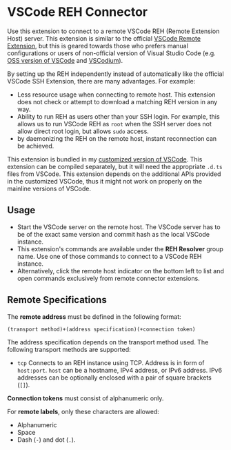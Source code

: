 # VSCode REH Connector

Use this extension to connect to a remote VSCode REH (Remote Extension Host) server. This extension is similar to the official [VSCode Remote Extension](https://github.com/microsoft/vscode-remote-release), but this is geared towards those who prefers manual configurations or users of non-official version of Visual Studio Code (e.g. [OSS version of VSCode](https://github.com/microsoft/vscode) and [VSCodium](https://vscodium.com/)).

By setting up the REH independently instead of automatically like the official VSCode SSH Extension, there are many advantages. For example:

- Less resource usage when connecting to remote host. This extension does not check or attempt to download a matching REH version in any way.
- Ability to run REH as users other than your SSH login. For example, this allows us to run VSCode REH as `root` when the SSH server does not allow direct root login, but allows `sudo` access.
- by daemonizing the REH on the remote host, instant reconnection can be achieved.

This extension is bundled in my [customized version of VSCode](https://github.com/jamestut/vscode). This extension can be compiled separately, but it will need the appropriate `.d.ts` files from VSCode. This extension depends on the additional APIs provided in the customized VSCode, thus it might not work on properly on the mainline versions of VSCode.

## Usage

- Start the VSCode server on the remote host. The VSCode server has to be of the exact same version and commit hash as the local VSCode instance.
- This extension's commands are available under the **REH Resolver** group name. Use one of those commands to connect to a VSCode REH instance.
- Alternatively, click the remote host indicator on the bottom left to list and open commands exclusively from remote connector extensions.

## Remote Specifications

The **remote address** must be defined in the following format:

```
(transport method)+(address specification)(+connection token)
```

The address specification depends on the transport method used. The following transport methods are supported:

- `tcp`
  Connects to an REH instance using TCP. Address is in form of `host:port`. `host` can be a hostname, IPv4 address, or IPv6 address. IPv6 addresses can be optionally enclosed with a pair of square brackets (`[]`).

**Connection tokens** must consist of alphanumeric only.

For **remote labels**, only these characters are allowed:

- Alphanumeric
- Space
- Dash (`-`) and dot (`.`).
